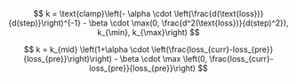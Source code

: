 $$
k = \text{clamp}\left(- \alpha \cdot \left(\frac{d(\text{loss})}{d(step)}\right)^{-1} - \beta \cdot \max(0, \frac{d^2(\text{loss})}{d(step)^2}), k_{\min}, k_{\max}\right)
$$

$$
k = k_{mid} \left(1+\alpha \cdot \left(\frac{loss_{curr}-loss_{pre}}{loss_{pre}}\right)\right) - \beta \cdot \max \left(0, \frac{loss_{curr}-loss_{pre}}{loss_{pre}}\right)
$$
